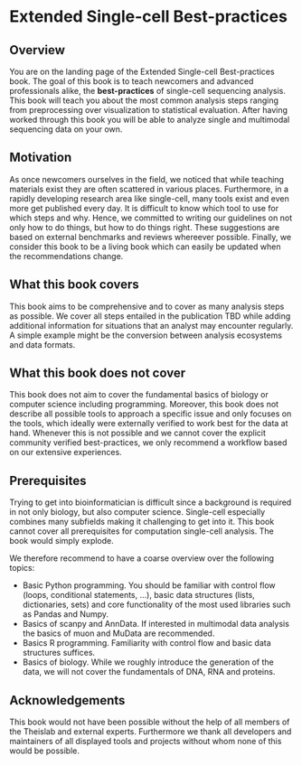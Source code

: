 # Extended Single-cell Best-practices

## Overview

You are on the landing page of the Extended Single-cell Best-practices book.
The goal of this book is to teach newcomers and advanced professionals alike, the **best-practices** of single-cell sequencing analysis.
This book will teach you about the most common analysis steps ranging from preprocessing over visualization to statistical evaluation.
After having worked through this book you will be able to analyze single and multimodal sequencing data on your own.

## Motivation

As once newcomers ourselves in the field, we noticed that while teaching materials exist they are often scattered in various places.
Furthermore, in a rapidly developing research area like single-cell, many tools exist and even more get published every day.
It is difficult to know which tool to use for which steps and why.
Hence, we committed to writing our guidelines on not only how to do things, but how to do things right.
These suggestions are based on external benchmarks and reviews whereever possible.
Finally, we consider this book to be a living book which can easily be updated when the recommendations change.

## What this book covers

This book aims to be comprehensive and to cover as many analysis steps as possible.
We cover all steps entailed in the publication TBD while adding additional information for situations that an analyst may encounter regularly.
A simple example might be the conversion between analysis ecosystems and data formats.

## What this book does not cover

This book does not aim to cover the fundamental basics of biology or computer science including programming.
Moreover, this book does not describe all possible tools to approach a specific issue and only focuses on the tools, which ideally were externally verified to work best for the data at hand.
Whenever this is not possible and we cannot cover the explicit community verified best-practices, we only recommend a workflow based on our extensive experiences.

## Prerequisites

Trying to get into bioinformatician is difficult since a background is required in not only biology, but also computer science.
Single-cell especially combines many subfields making it challenging to get into it.
This book cannot cover all prerequisites for computation single-cell analysis. The book would simply explode.

We therefore recommend to have a coarse overview over the following topics:

* Basic Python programming. You should be familiar with control flow (loops, conditional statements, ...), basic data structures (lists, dictionaries, sets) and core functionality of the most used libraries such as Pandas and Numpy.
* Basics of scanpy and AnnData. If interested in multimodal data analysis the basics of muon and MuData are recommended.
* Basics R programming. Familiarity with control flow and basic data structures suffices.
* Basics of biology. While we roughly introduce the generation of the data, we will not cover the fundamentals of DNA, RNA and proteins.

## Acknowledgements

This book would not have been possible without the help of all members of the Theislab and external experts.
Furthermore we thank all developers and maintainers of all displayed tools and projects without whom none of this would be possible.
